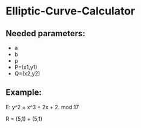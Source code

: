 # Elliptic-Curve-Calculator

## Needed parameters:

* a
* b
* p
* P=(x1,y1)
* Q=(x2,y2)

## Example:

E: y^2 = x^3 + 2x + 2. mod 17

R = (5,1) + (5,1)
